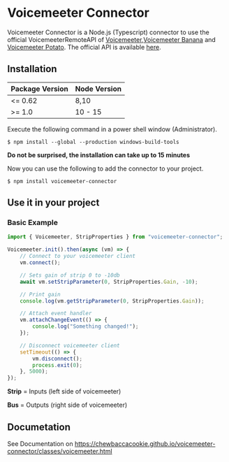 # Voicemeeter Connector

Voicemeeter Connector is a Node.js (Typescript) connector to use the official VoicemeeterRemoteAPI of [Voicemeeter](https://www.vb-audio.com/Voicemeeter/index.htm),[Voicemeeter Banana](https://www.vb-audio.com/Voicemeeter/banana.htm) and [Voicemeeter Potato](https://www.vb-audio.com/Voicemeeter/potato.htm). The official API is available [here](https://download.vb-audio.com/Download_CABLE/VoicemeeterRemoteAPI.pdf).

## Installation

| Package Version | Node Version |
| --------------- | ------------ |
| <= 0.62         | 8,10         |
| >= 1.0          | 10 - 15      |

Execute the following command in a power shell window (Administrator).

`$ npm install --global --production windows-build-tools`

**Do not be surprised, the installation can take up to 15 minutes**

Now you can use the following to add the connector to your project.

`$ npm install voicemeeter-connector`

## Use it in your project

### Basic Example

```typescript
import { Voicemeeter, StripProperties } from "voicemeeter-connector";

Voicemeeter.init().then(async (vm) => {
	// Connect to your voicemeeter client
	vm.connect();

	// Sets gain of strip 0 to -10db
	await vm.setStripParameter(0, StripProperties.Gain, -10);

	// Print gain
	console.log(vm.getStripParameter(0, StripProperties.Gain));

	// Attach event handler
	vm.attachChangeEvent(() => {
		console.log("Something changed!");
	});

	// Disconnect voicemeeter client
	setTimeout(() => {
		vm.disconnect();
		process.exit(0);
	}, 5000);
});
```

**Strip** = Inputs (left side of voicemeeter)

**Bus** = Outputs (right side of voicemeeter)

## Documetation

See Documentation on https://chewbaccacookie.github.io/voicemeeter-connector/classes/voicemeeter.html
